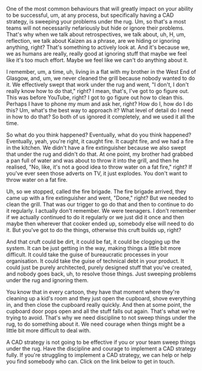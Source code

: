 One of the most common behaviours that will greatly impact on your ability to be successful, um, at any process, but specifically having a CAD strategy, is sweeping your problems under the rug. Um, so that's a most teams will not necessarily nefariously but hide or ignore their problems. That's why when we talk about retrospectives, we talk about, uh, H, um, reflection, we talk about Kaizen as a phrase, are we hiding or ignoring anything, right? That's something to actively look at. And it's because we, we as humans are really, really good at ignoring stuff that maybe we feel like it's too much effort. Maybe we feel like we can't do anything about it.

I remember, um, a time, uh, living in a flat with my brother in the West End of Glasgow, and, um, we never cleaned the grill because nobody wanted to do it. We effectively swept that work under the rug and went, "I don't, I don't really know how to do that," right? I mean, that's, I've got to go figure out. This was before YouTube, right? I got to go figure out how to clean this. Perhaps I have to phone my mum and ask her, right? How do I, how do I do this? Um, what's the best way to approach it? What level of detail do I need in how to do that? So both of us ignored it completely, and we used it all the time. 

So what do you think happened? Eventually, what do you think happened? Eventually, yeah, you're right, it caught fire. It caught fire, and we had a fire in the kitchen. We didn't have a fire extinguisher because we also swept that under the rug and didn't do that. At one point, my brother had grabbed a pan full of water and was about to throw it into the grill, and then he realised, "No, like, it's not a good idea to throw water on a fat fire," right? If you've ever seen those adverts on TV, it just explodes. You don't want to throw water on a fat fire. 

Uh, so we stopped, called the fire brigade. The fire brigade arrived, they came up with a fire extinguisher and went, "Done," right? But we needed to clean the grill. That was our trigger to go do that and then to continue to do it regularly. I actually don't remember. We were teenagers. I don't remember if we actually continued to do it regularly or we just did it once and then maybe then wherever that cooker ended up, somebody else will need to do it. But you've got to do the things, otherwise this cruft builds up, right? 

And that cruft could be dirt, it could be fat, it could be clogging up the system. It can be just getting in the way, making things a little bit more difficult. It could take the guise of bureaucratic processes in your organisation. It could take the guise of technical debt in your product. It could just be purely architected, purely designed stuff that you've created, and nobody goes back, uh, to resolve those things. Just sweeping problems under the rug and ignoring them. 

You know that in every cartoon, they have that moment where they're cleaning up a kid's room and they just open the cupboard, shove everything in, and then close the cupboard really quickly. And then at some point, the cupboard door pops open and all the stuff falls out again. That's what we're trying to avoid. That's why we need discipline to not sweep things under the rug, to do something about it. We need courage when things might be a little bit more difficult to deal with. 

A CAD strategy is not going to be effective if you or your team sweep things under the rug. Have the discipline and courage to implement a CAD strategy fully. If you're struggling to implement a CAD strategy, we can help or help you find somebody who can. Click on the link below to get in touch.